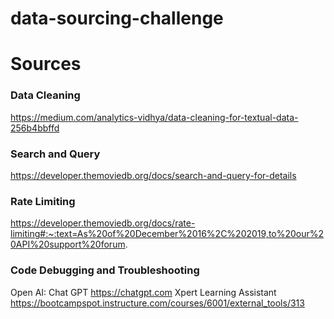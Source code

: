# data-sourcing-challenge

# Sources

### Data Cleaning

https://medium.com/analytics-vidhya/data-cleaning-for-textual-data-256b4bbffd

### Search and Query

https://developer.themoviedb.org/docs/search-and-query-for-details

### Rate Limiting

https://developer.themoviedb.org/docs/rate-limiting#:~:text=As%20of%20December%2016%2C%202019,to%20our%20API%20support%20forum.

### Code Debugging and Troubleshooting

Open AI: Chat GPT
https://chatgpt.com
Xpert Learning Assistant
https://bootcampspot.instructure.com/courses/6001/external_tools/313
